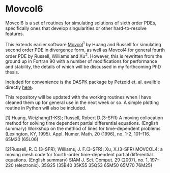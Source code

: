 # Movcol6

Movcol6 is a set of routines for simulating solutions of sixth order PDEs, specifically ones that develop singularities or other hard-to-resolve features.

This extends earlier software [Movcol](https://www.math.ku.edu/~huang/research/movcol/movcol.html)<sup>1</sup> by Huang and Russell for simulating second order PDE in divergence form, as well as Movcol4 for general fourth order PDE by Russell, Williams and Xu<sup>2</sup>. However, this is rewritten from the ground up in Fortran 90 with a number of modifications for performance and stability, the details of which will be discussed in my forthcoming PhD thesis. 

Included for convenience is the DASPK package by Petzold et. al. availble directly [here](http://www.cs.ucsb.edu/~cse/software.html).

This repository will be updated with the working routines when I have cleaned them up for general use in the next week or so. A simple plotting routine in Python will also be included. 


[1] Huang, Weizhang(1-KS); Russell, Robert D.(3-SFR)
A moving collocation method for solving time dependent partial differential equations. (English summary)
Workshop on the method of lines for time-dependent problems (Lexington, KY, 1995).
Appl. Numer. Math. 20 (1996), no. 1-2, 101–116.
65M20 (65L06)

[2]Russell, R. D.(3-SFR); Williams, J. F.(3-SFR); Xu, X.(3-SFR)
MOVCOL4: a moving mesh code for fourth-order time-dependent partial differential equations. (English summary)
SIAM J. Sci. Comput. 29 (2007), no. 1, 197–220 (electronic).
35G25 (35B40 35K55 35Q53 65M50 65M70 76M25)
